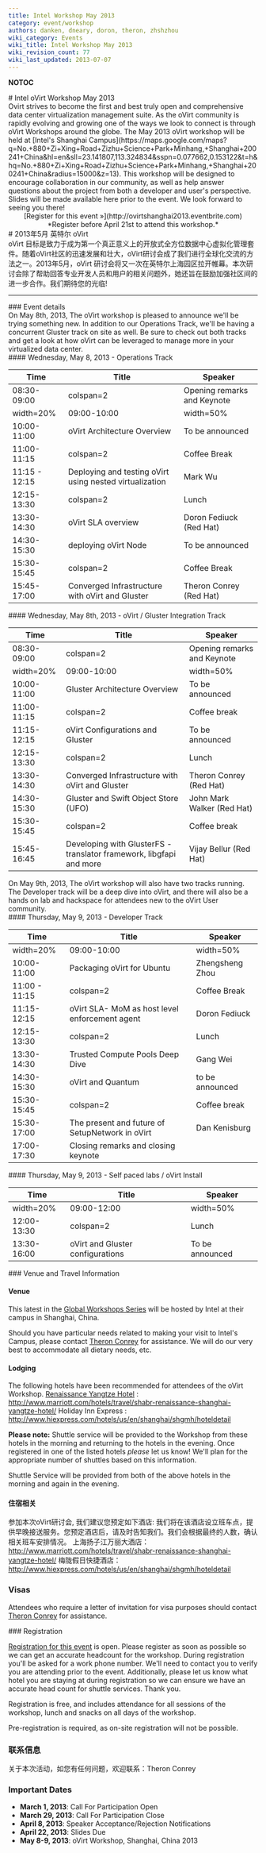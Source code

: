 ```yaml
---
title: Intel Workshop May 2013
category: event/workshop
authors: danken, dneary, doron, theron, zhshzhou
wiki_category: Events
wiki_title: Intel Workshop May 2013
wiki_revision_count: 77
wiki_last_updated: 2013-07-07
---
```


__NOTOC__

<div class="row">
<div class="offset1 span10">
# Intel oVirt Workshop May 2013

</div>
<div class="offset1 span7">
Ovirt strives to become the first and best truly open and comprehensive data center virtualization management suite. As the oVirt community is rapidly evolving and growing one of the ways we look to connect is through oVirt Workshops around the globe. The May 2013 oVirt workshop will be held at [Intel's Shanghai Campus](https://maps.google.com/maps?q=No.+880+Zi+Xing+Road+Zizhu+Science+Park+Minhang,+Shanghai+200241+China&hl=en&sll=23.141807,113.324834&sspn=0.077662,0.153122&t=h&hq=No.+880+Zi+Xing+Road+Zizhu+Science+Park+Minhang,+Shanghai+200241+China&radius=15000&z=13). This workshop will be designed to encourage collaboration in our community, as well as help answer questions about the project from both a developer and user's perspective. Slides will be made available here prior to the event. We look forward to seeing you there!

</div>
<div class="span3"  style="text-align:center">
<span class="btn btn-action btn-block">[Register for this event »](http://ovirtshanghai2013.eventbrite.com)</span> *Register before April 21st to attend this workshop.*

</div>
</div>
<div class="row">
<div class="offset1 span10">
# 2013年5月 英特尔 oVirt

</div>
<div class="offset1 span7">
oVirt 目标是致力于成为第一个真正意义上的开放式全方位数据中心虚拟化管理套件。随着oVirt社区的迅速发展和壮大，oVirt研讨会成了我们进行全球化交流的方法之一。2013年5月，oVirt 研讨会将又一次在英特尔上海园区拉开帷幕。本次研讨会除了帮助回答专业开发人员和用户的相关问题外，她还旨在鼓励加强社区间的进一步合作。我们期待您的光临!

</div>
<hr>
<div class="row">
<div class="span12 pad-sides">
### Event details

</div>
<div class="span12">
On May 8th, 2013, The oVirt workshop is pleased to announce we'll be trying something new. In addition to our Operations Track, we'll be having a concurrent Gluster track on site as well. Be sure to check out both tracks and get a look at how oVirt can be leveraged to manage more in your virtualized data center.

</div>
<div class="span6 pad-sides">
#### Wednesday, May 8, 2013 - Operations Track

| Time                   | Title                                                   | Speaker                     |
|------------------------|---------------------------------------------------------|-----------------------------|
| 08:30-09:00            | colspan=2| Opening remarks and Keynote                  |
| width=20%| 09:00-10:00 | width=50% | oVirt Introduction                          | width=30% | To be announced |
| 10:00-11:00            | oVirt Architecture Overview                             | To be announced             |
| 11:00-11:15            | colspan=2| Coffee Break                                 |
| 11:15 - 12:15          | Deploying and testing oVirt using nested virtualization | Mark Wu                     |
| 12:15-13:30            | colspan=2| Lunch                                        |
| 13:30-14:30            | oVirt SLA overview                                      | Doron Fediuck (Red Hat)     |
| 14:30-15:30            | deploying oVirt Node                                    | To be announced             |
| 15:30-15:45            | colspan=2| Coffee Break                                 |
| 15:45-17:00            | Converged Infrastructure with oVirt and Gluster         | Theron Conrey (Red Hat)     |

</div>
<div class="span6 pad-sides">
#### Wednesday, May 8th, 2013 - oVirt / Gluster Integration Track

| Time                   | Title                                                               | Speaker                                |
|------------------------|---------------------------------------------------------------------|----------------------------------------|
| 08:30-09:00            | colspan=2| Opening remarks and Keynote                              |
| width=20%| 09:00-10:00 | width=50% | Gluster Community Overview and Roadmap                  | width=30% | John Mark Walker (Red Hat) |
| 10:00-11:00            | Gluster Architecture Overview                                       | To be announced                        |
| 11:00-11:15            | colspan=2| Coffee break                                             |
| 11:15-12:15            | oVirt Configurations and Gluster                                    | To be announced                        |
| 12:15-13:30            | colspan=2| Lunch                                                    |
| 13:30-14:30            | Converged Infrastructure with oVirt and Gluster                     | Theron Conrey (Red Hat)                |
| 14:30-15:30            | Gluster and Swift Object Store (UFO)                                | John Mark Walker (Red Hat)             |
| 15:30-15:45            | colspan=2| Coffee break                                             |
| 15:45-16:45            | Developing with GlusterFS - translator framework, libgfapi and more | Vijay Bellur (Red Hat)                 |

</div>

<div class="span12">
On May 9th, 2013, The oVirt workshop will also have two tracks running. The Developer track will be a deep dive into oVirt, and there will also be a hands on lab and hackspace for attendees new to the oVirt User community.

</div>
<div class="span6 pad-sides">
#### Thursday, May 9, 2013 - Developer Track

| Time                   | Title                                            | Speaker                     |
|------------------------|--------------------------------------------------|-----------------------------|
| width=20%| 09:00-10:00 | width=50% | Extending oVirt with the API and SDK | width=30% | To be announced |
| 10:00-11:00            | Packaging oVirt for Ubuntu                       | Zhengsheng Zhou             |
| 11:00 - 11:15          | colspan=2| Coffee Break                          |
| 11:15-12:15            | oVirt SLA- MoM as host level enforcement agent   | Doron Fediuck               |
| 12:15-13:30            | colspan=2| Lunch                                 |
| 13:30-14:30            | Trusted Compute Pools Deep Dive                  | Gang Wei                    |
| 14:30-15:30            | oVirt and Quantum                                | to be announced             |
| 15:30-15:45            | colspan=2| Coffee break                          |
| 15:30-17:00            | The present and future of SetupNetwork in oVirt  | Dan Kenisburg               |
| 17:00-17:30            | Closing remarks and closing keynote              |

</div>
<div class="span6 pad-sides">
#### Thursday, May 9, 2013 - Self paced labs / oVirt Install

| Time                   | Title                               | Speaker                     |
|------------------------|-------------------------------------|-----------------------------|
| width=20%| 09:00-12:00 | width=50% | oVirt Hands-on Workshop | width=30% | To be announced |
| 12:00-13:30            | colspan=2| Lunch                    |
| 13:30-16:00            | oVirt and Gluster configurations    | To be announced             |

</div>
</div>
<div class="row">
<div class="span6 pad-sides">
### Venue and Travel Information

#### Venue

This latest in the [Global Workshops Series](OVirt_Global_Workshops) will be hosted by Intel at their campus in Shanghai, China.

Should you have particular needs related to making your visit to Intel's Campus, please contact [ Theron Conrey](User:Theron) for assistance. We will do our very best to accommodate all dietary needs, etc.

#### Lodging

The following hotels have been recommended for attendees of the oVirt Workshop.
[Renaissance Yangtze Hotel](http://goo.gl/maps/mB0ee) : <http://www.marriott.com/hotels/travel/shabr-renaissance-shanghai-yangtze-hotel/>
Holiday Inn Express : <http://www.hiexpress.com/hotels/us/en/shanghai/shgmh/hoteldetail>

**Please note:** Shuttle service will be provided to the Workshop from these hotels in the morning and returning to the hotels in the evening. Once registered in one of the listed hotels *please* let us know! We'll plan for the appropriate number of shuttles based on this information.

Shuttle Service will be provided from both of the above hotels in the morning and again in the evening.

#### 住宿相关

参加本次oVirt研讨会, 我们建议您预定如下酒店: 我们将在该酒店设立班车点，提供早晚接送服务。您预定酒店后，请及时告知我们。我们会根据最终的人数，确认相关班车安排情况。 上海扬子江万丽大酒店：http://www.marriott.com/hotels/travel/shabr-renaissance-shanghai-yangtze-hotel/ 梅陇假日快捷酒店：http://www.hiexpress.com/hotels/us/en/shanghai/shgmh/hoteldetail

### Visas

Attendees who require a letter of invitation for visa purposes should contact [Theron Conrey](http://wiki.ovirt.org/User:Theron) for assistance.

</div>
<div class="span6 pad-sides">
### Registration

[Registration for this event](http://ovirtshanghai2013.eventbrite.com) is open. Please register as soon as possible so we can get an accurate headcount for the workshop. During registration you'll be asked for a work phone number. We'll need to contact you to verify you are attending prior to the event. Additionally, please let us know what hotel you are staying at during registration so we can ensure we have an accurate head count for shuttle services. Thank you.

Registration is free, and includes attendance for all sessions of the workshop, lunch and snacks on all days of the workshop.

Pre-registration is required, as on-site registration will not be possible.

### 联系信息

关于本次活动，如您有任何问题，欢迎联系：Theron Conrey

### Important Dates

*   **March 1, 2013**: Call For Participation Open
*   **March 29, 2013**: Call For Participation Close
*   **April 8, 2013**: Speaker Acceptance/Rejection Notifications
*   **April 22, 2013**: Slides Due
*   **May 8-9, 2013**: oVirt Workshop, Shanghai, China 2013

</div>
</div>
<Category:Events>
